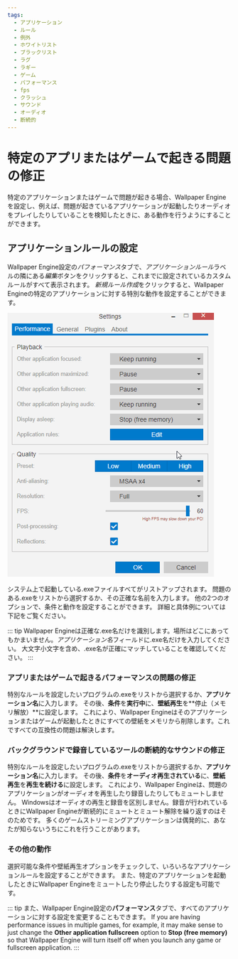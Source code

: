 ```yaml
---
tags:
  - アプリケーション
  - ルール
  - 例外
  - ホワイトリスト
  - ブラックリスト
  - ラグ
  - ラギー
  - ゲーム
  - パフォーマンス
  - fps
  - クラッシュ
  - サウンド
  - オーディオ
  - 断続的
---
```


# 特定のアプリまたはゲームで起きる問題の修正

特定のアプリケーションまたはゲームで問題が起きる場合、Wallpaper Engineを設定し、例えば、問題が起きているアプリケーションが起動したりオーディオをプレイしたりしていることを検知したときに、ある動作を行うようにすることができます。

## アプリケーションルールの設定

Wallpaper Engine設定の*パフォーマンス*タブで、*アプリケーションルール*ラベルの隣にある*編集*ボタンをクリックすると、これまでに設定されているカスタムルールがすべて表示されます。 *新規ルール作成*をクリックすると、Wallpaper Engineの特定のアプリケーションに対する特別な動作を設定することができます。

![アプリケーションルール概要](./applicationrule.gif)

システム上で起動している.exeファイルすべてがリストアップされます。 問題のある.exeをリストから選択するか、その正確な名前を入力します。 他の2つのオプションで、条件と動作を設定することができます。 詳細と具体例については下記をご覧ください。

::: tip Wallpaper Engineは正確な.exe名だけを識別します。場所はどこにあってもかまいません。*アプリケーション名*フィールドに.exe名だけを入力してください。 大文字小文字を含め、.exe名が正確にマッチしていることを確認してください。 :::

### アプリまたはゲームで起きるパフォーマンスの問題の修正

特別なルールを設定したいプログラムの.exeをリストから選択するか、**アプリケーション名**に入力します。 その後、**条件**を**実行中**に、**壁紙再生**を**停止（メモリ解放）**に設定します。 これにより、Wallpaper Engineはそのアプリケーションまたはゲームが起動したときにすべての壁紙をメモリから削除します。これですべての互換性の問題は解決します。

### バックグラウンドで録音しているツールの断続的なサウンドの修正

特別なルールを設定したいプログラムの.exeをリストから選択するか、**アプリケーション名**に入力します。 その後、**条件**を**オーディオ再生されている**に、**壁紙再生**を**再生を続ける**に設定します。 これにより、Wallpaper Engineは、問題のアプリケーションがオーディオを再生したり録音したりしてもミュートしません。 Windowsはオーディオの再生と録音を区別しません。録音が行われているときにWallpaper Engineが断続的にミュートとミュート解除を繰り返すのはそのためです。 多くのゲームストリーミングアプリケーションは偶発的に、あなたが知らないうちにこれを行うことがあります。

### その他の動作

選択可能な条件や壁紙再生オプションをチェックして、いろいろなアプリケーションルールを設定することができます。 また、特定のアプリケーションを起動したときにWallpaper Engineをミュートしたり停止したりする設定も可能です。

::: tip また、Wallpaper Engine設定の**パフォーマンス**タブで、すべてのアプリケーションに対する設定を変更することもできます。 If you are having performance issues in multiple games, for example, it may make sense to just change the **Other application fullscreen** option to **Stop (free memory)** so that Wallpaper Engine will turn itself off when you launch any game or fullscreen application. :::

